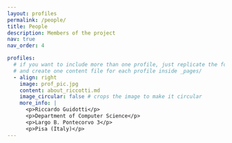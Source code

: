 ```yaml
---
layout: profiles
permalink: /people/
title: People
description: Members of the project
nav: true
nav_order: 4

profiles:
  # if you want to include more than one profile, just replicate the following block
  # and create one content file for each profile inside _pages/
  - align: right
    image: prof_pic.jpg
    content: about_riccotti.md
    image_circular: false # crops the image to make it circular
    more_info: |
      <p>Riccardo Guidotti</p>
      <p>Department of Computer Science</p>
      <p>Largo B. Pontecorvo 3</p>
      <p>Pisa (Italy)</p>
---
```

